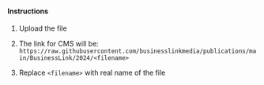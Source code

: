   #### Instructions
  
  1. Upload the file
  
  2. The link for CMS will be: ``` https://raw.githubusercontent.com/businesslinkmedia/publications/main/BusinessLink/2024/<filename>```
  
  3. Replace ```<filename>``` with real name of the file
